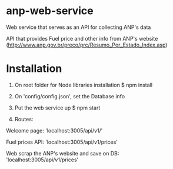# anp-web-service
Web service that serves as an API for collecting ANP's data

API that provides Fuel price and other info from ANP's website (http://www.anp.gov.br/preco/prc/Resumo_Por_Estado_Index.asp)

# Installation

1. On root folder for Node libraries installation
$ npm install

2. On 'config/config.json', set the Database info

3. Put the web service up
$ npm start

4. Routes:

Welcome page: 'localhost:3005/api/v1/'

Fuel prices API: 'localhost:3005/api/v1/prices'

Web scrap the ANP's website and save on DB: 'localhost:3005/api/v1/prices'
